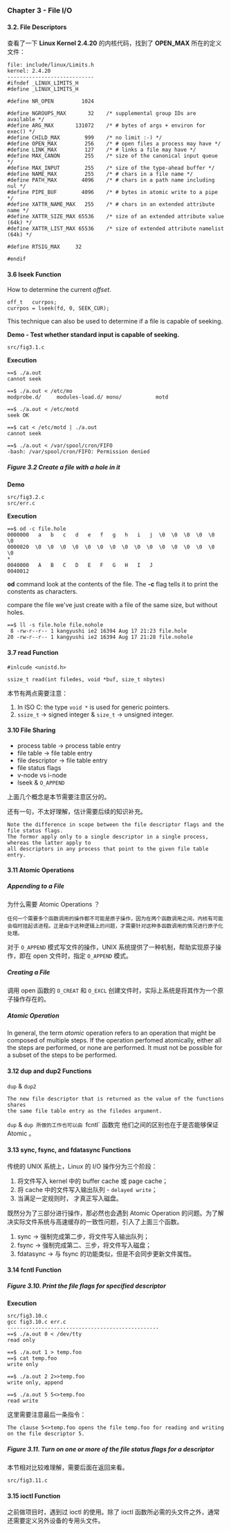 ### Chapter 3 - File I/O

#### 3.2. File Descriptors
查看了一下 **Linux Kernel 2.4.20** 的内核代码，找到了 **OPEN_MAX** 所在的定义文件：

	file: include/linux/Limits.h
	kernel: 2.4.20
	----------------------------
	#ifndef _LINUX_LIMITS_H
	#define _LINUX_LIMITS_H

	#define NR_OPEN	        1024

	#define NGROUPS_MAX       32	/* supplemental group IDs are available */
	#define ARG_MAX       131072	/* # bytes of args + environ for exec() */
	#define CHILD_MAX        999    /* no limit :-) */
	#define OPEN_MAX         256	/* # open files a process may have */
	#define LINK_MAX         127	/* # links a file may have */
	#define MAX_CANON        255	/* size of the canonical input queue */
	#define MAX_INPUT        255	/* size of the type-ahead buffer */
	#define NAME_MAX         255	/* # chars in a file name */
	#define PATH_MAX        4096	/* # chars in a path name including nul */
	#define PIPE_BUF        4096	/* # bytes in atomic write to a pipe */
	#define XATTR_NAME_MAX   255	/* # chars in an extended attribute name */
	#define XATTR_SIZE_MAX 65536	/* size of an extended attribute value (64k) */
	#define XATTR_LIST_MAX 65536	/* size of extended attribute namelist (64k) */

	#define RTSIG_MAX	  32

	#endif

#### 3.6 lseek Function
How to determine the current *offset*.

	off_t 	currpos;
	currpos = lseek(fd, 0, SEEK_CUR);

This technique can also be used to determine if a file is capable of seeking.

**Demo - Test whether standard input is capable of seeking.**

	src/fig3.1.c

**Execution**

	==$ ./a.out 
	cannot seek

	==$ ./a.out < /etc/mo
	modprobe.d/     modules-load.d/ mono/           motd

	==$ ./a.out < /etc/motd 
	seek OK

	==$ cat < /etc/motd | ./a.out 
	cannot seek

	==$ ./a.out < /var/spool/cron/FIFO
	-bash: /var/spool/cron/FIFO: Permission denied
	
##### Figure 3.2 Create a file with a hole in it 

**Demo**

	src/fig3.2.c
	src/err.c

**Execution**

	==$ od -c file.hole   
	0000000   a   b   c   d   e   f   g   h   i   j  \0  \0  \0  \0  \0  \0
	0000020  \0  \0  \0  \0  \0  \0  \0  \0  \0  \0  \0  \0  \0  \0  \0  \0
	*
	0040000   A   B   C   D   E   F   G   H   I   J
	0040012

**od** command look at the contents of the file. The **-c** flag tells it to print the constents as characters.

compare the file we've just create with a file of the same size, but without holes.

	==$ ll -s file.hole file.nohole 
	 8 -rw-r--r-- 1 kangyushi ie2 16394 Aug 17 21:23 file.hole
	20 -rw-r--r-- 1 kangyushi ie2 16394 Aug 17 21:28 file.nohole

#### 3.7 read Function

	#inlcude <unistd.h>
	
	ssize_t read(int filedes, void *buf, size_t nbytes)

本节有两点需要注意：

1. In ISO C: the type `void *` is used for generic pointers.
2. `ssize_t` -> signed integer & `size_t` -> unsigned integer.

#### 3.10 File Sharing

 * process table -> process table entry
 * file table -> file table entry
 * file descriptor -> file table entry
 * file status flags
 * v-node vs i-node
 * lseek & `O_APPEND`

上面几个概念是本节需要注意区分的。

还有一句，不太好理解，估计需要后续的知识补充。

	Note the difference in scope between the file descriptor flags and the file status flags.
	The formor apply only to a single descriptor in a single process, whereas the latter apply to
	all descriptors in any process that point to the given file table entry.

#### 3.11 Atomic Operations

##### Appending to a File
为什么需要 Atomic Operations ？

	任何一个需要多个函数调用的操作都不可能是原子操作，因为在两个函数调用之间，内核有可能
	会临时挂起该进程。正是由于这种逻辑上的问题，才需要针对这种多函数调用的情况进行原子化处理。

对于 `O_APPEND` 模式写文件的操作，UNIX 系统提供了一种机制，帮助实现原子操作，即在 open 文件时，指定 `O_APPEND` 模式。

##### Creating a File
调用 open 函数的 `O_CREAT` 和 `O_EXCL` 创建文件时，实际上系统是将其作为一个原子操作存在的。

##### Atomic Operation
In general, the term *atomic* operation refers to an operation that might be composed of multiple steps. If the operation perfomed atomically, either all the steps are performed, or none are performed. It must not be possible for a subset of the steps to be performed. 

#### 3.12 dup and dup2 Functions
`dup` & `dup2` 

	The new file descriptor that is returned as the value of the functions shares 
	the same file table entry as the filedes argument.

`dup` & `dup 所做的工作也可以由 `fcntl` 函数完 他们之间的区别也在于是否能够保证 Atomic 。

#### 3.13 sync, fsync, and fdatasync Functions
传统的 UNIX 系统上，Linux 的 I/O 操作分为三个阶段：

 1. 将文件写入 kernel 中的 buffer cache 或 page cache；
 2. 将 cache 中的文件写入输出队列 - `delayed write`；
 3. 当满足一定规则时， 才真正写入磁盘。

既然分为了三部分进行操作，那必然也会遇到 Atomic Operation 的问题。为了解决实际文件系统与高速缓存的一致性问题，引入了上面三个函数。

 1. sync -> 强制完成第二步，将文件写入输出队列；
 2. fsync -> 强制完成第二、三步，将文件写入磁盘；
 3. fdatasync -> 与 fsync 的功能类似，但是不会同步更新文件属性。

#### 3.14 fcntl Function

##### Figure 3.10. Print the file flags for specified descriptor
**Execution**

    src/fig3.10.c 
    gcc fig3.10.c err.c
    -------------------------------------------------
    ==$ ./a.out 0 < /dev/tty
    read only
    
    ==$ ./a.out 1 > temp.foo
    ==$ cat temp.foo 
    write only
    
    ==$ ./a.out 2 2>>temp.foo 
    write only, append
    
    ==$ ./a.out 5 5<>temp.foo 
    read write
    
这里需要注意最后一条指令：

	The clause 5<>temp.foo opens the file temp.foo for reading and writing on the file descriptor 5.

##### Figure 3.11. Turn on one or more of the file status flags for a descriptor
本节相对比较难理解，需要后面在返回来看。

	src/fig3.11.c

#### 3.15 ioctl Function
之前做项目时，遇到过 ioctl 的使用。除了 ioctl 函数所必需的头文件之外，通常还需要定义另外设备的专用头文件。

